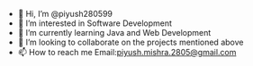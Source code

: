 - 👋 Hi, I’m @piyush280599
- 👀 I’m interested in Software Development
- 🌱 I’m currently learning Java and Web Development
- 💞️ I’m looking to collaborate on the projects mentioned above
- 📫 How to reach me Email:piyush.mishra.2805@gmail.com

<!---
piyush280599/piyush280599 is a ✨ special ✨ repository because its `README.md` (this file) appears on your GitHub profile.
You can click the Preview link to take a look at your changes.
--->
